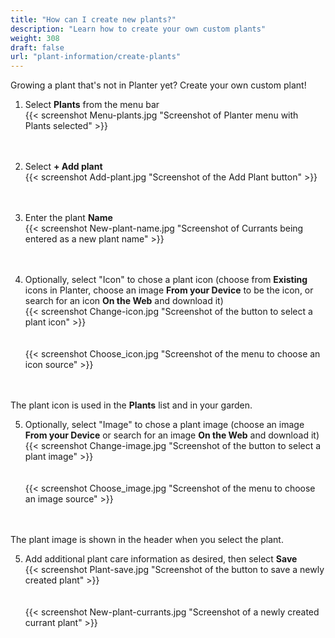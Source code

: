 ```yaml
---
title: "How can I create new plants?"
description: "Learn how to create your own custom plants"
weight: 308
draft: false
url: "plant-information/create-plants"
---
```


Growing a plant that's not in Planter yet?  Create your own custom plant!

1. Select **Plants** from the menu bar<br />
{{< screenshot Menu-plants.jpg "Screenshot of Planter menu with Plants selected" >}}<br /><br /><br />

2. Select **+ Add plant**<br />
{{< screenshot Add-plant.jpg "Screenshot of the Add Plant button" >}}<br /><br /><br />

3. Enter the plant **Name**<br />
{{< screenshot New-plant-name.jpg "Screenshot of Currants being entered as a new plant name" >}}<br /><br /><br />

4. Optionally, select "Icon" to chose a plant icon (choose from **Existing** icons in Planter, choose an image  **From your Device** to be the icon, or search for an icon **On the Web** and download it)<br />
{{< screenshot Change-icon.jpg "Screenshot of the button to select a plant icon" >}}<br /><br /><br />
{{< screenshot Choose_icon.jpg "Screenshot of the menu to choose an icon source" >}}<br /><br /><br />

The plant icon is used in the **Plants** list and in your garden.

5. Optionally, select "Image" to chose a plant image (choose an image  **From your Device** or search for an image **On the Web** and download it)<br />
{{< screenshot Change-image.jpg "Screenshot of the button to select a plant image" >}}<br /><br /><br />
{{< screenshot Choose_image.jpg "Screenshot of the menu to choose an image source" >}}<br /><br /><br />

The plant image is shown in the header when you select the plant.

5. Add additional plant care information as desired, then select **Save**<br />
{{< screenshot Plant-save.jpg "Screenshot of the button to save a newly created plant" >}}<br /><br /><br />
{{< screenshot New-plant-currants.jpg "Screenshot of a newly created currant plant" >}}
